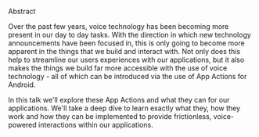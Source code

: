 Abstract

Over the past few years, voice technology has been becoming more present in our day to day tasks. With the direction in which new technology announcements have been focused in, this is only going to become more apparent in the things that we build and interact with. Not only does this help to streamline our users experiences with our applications, but it also makes the things we build far more accessible with the use of voice technology - all of which can be introduced via the use of App Actions for Android.

In this talk we'll explore these App Actions and what they can for our applications. We'll take a deep dive to learn exactly what they, how they work and how they can be implemented to provide frictionless, voice-powered interactions within our applications.
